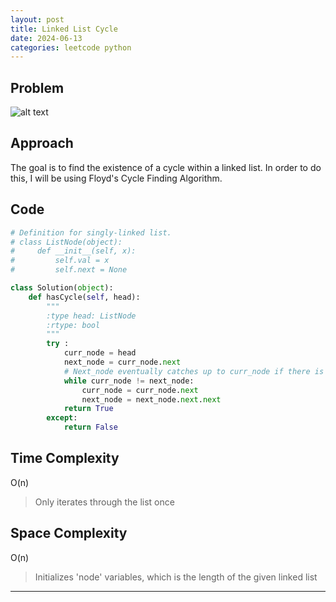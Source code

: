 ```yaml
---
layout: post
title: Linked List Cycle
date: 2024-06-13
categories: leetcode python
---
```


## Problem
![alt text](/blog/public/img/LinkedListCycle.png)

## Approach
The goal is to find the existence of a cycle within a linked list. In order to do this, I will be using Floyd's Cycle Finding Algorithm.

## Code
```python
# Definition for singly-linked list.
# class ListNode(object):
#     def __init__(self, x):
#         self.val = x
#         self.next = None

class Solution(object):
    def hasCycle(self, head):
        """
        :type head: ListNode
        :rtype: bool
        """
        try :
            curr_node = head
            next_node = curr_node.next
            # Next_node eventually catches up to curr_node if there is a cycle
            while curr_node != next_node:
                curr_node = curr_node.next
                next_node = next_node.next.next
            return True
        except:
            return False        
```

## Time Complexity
O(n)
> Only iterates through the list once

## Space Complexity
O(n)
> Initializes 'node' variables, which is the length of the given linked list

---